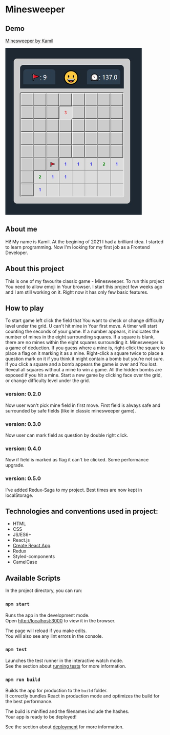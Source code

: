 # Minesweeper

## Demo

[Minesweeper by Kamil](https://kamilstawik.github.io/minesweeper/)

![Project screenshot1](/src/images/screenshot1.jpg)

## About me

Hi! My name is Kamil. At the begining of 2021 I had a brilliant idea. I started to learn programming. Now I'm looking for my first job as a Frontend Developer.

## About this project

This is one of my favourite classic game - Minesweeper.
To run this project You need to allow emoji in Your browser.
I start this project few weeks ago and I am still working on it.
Right now it has only few basic features.

## How to play

To start game left click the field that You want to check or change difficulty level under the grid.
U can't hit mine in Your first move. A timer will start counting the seconds of your game.
If a number appears, it indicates the number of mines in the eight surrounding squares.
If a square is blank, there are no mines within the eight squares surrounding it.
Minesweeper is a game of deduction. If you guess where a mine is, right-click the square to place a flag on it marking it as a mine.
Right-click a square twice to place a question mark on it if you think it might contain a bomb but you’re not sure.
If you click a square and a bomb appears the game is over and You lost. Reveal all squares without a mine to win a game.
All the hidden bombs are exposed if you hit a mine. Start a new game by clicking face over the grid, or change difficulty level under the grid.

### version: 0.2.0
Now user won't pick mine field in first move. First field is always safe and surrounded by safe fields (like in classic minesweeper game).

### version: 0.3.0
Now user can mark field as question by double right click.

### version: 0.4.0
Now if field is marked as flag it can't be clicked.
Some performance upgrade.

### version: 0.5.0
I've added Redux-Saga to my project.
Best times are now kept in localStorage.

## Technologies and conventions used in project:
* HTML
* CSS
* JS/ES6+
* React.js
* [Create React App](https://github.com/facebook/create-react-app).
* Redux
* Styled-components
* CamelCase

## Available Scripts

In the project directory, you can run:

### `npm start`

Runs the app in the development mode.\
Open [http://localhost:3000](http://localhost:3000) to view it in the browser.

The page will reload if you make edits.\
You will also see any lint errors in the console.

### `npm test`

Launches the test runner in the interactive watch mode.\
See the section about [running tests](https://facebook.github.io/create-react-app/docs/running-tests) for more information.

### `npm run build`

Builds the app for production to the `build` folder.\
It correctly bundles React in production mode and optimizes the build for the best performance.

The build is minified and the filenames include the hashes.\
Your app is ready to be deployed!

See the section about [deployment](https://facebook.github.io/create-react-app/docs/deployment) for more information.